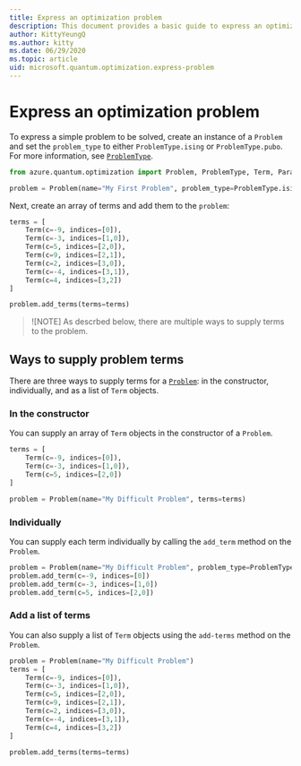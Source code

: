 ```yaml
---
title: Express an optimization problem
description: This document provides a basic guide to express an optimization problem that could be later used with a solver in Azure Quantum.
author: KittyYeungQ
ms.author: kitty
ms.date: 06/29/2020
ms.topic: article
uid: microsoft.quantum.optimization.express-problem
---
```


# Express an optimization problem

To express a simple problem to be solved, create an instance of a `Problem` and set the `problem_type` to either `ProblemType.ising` or
`ProblemType.pubo`. For more information, see [`ProblemType`](xref:microsoft.azure.quantum.reference.problemtype.python).

```py
from azure.quantum.optimization import Problem, ProblemType, Term, ParallelTempering

problem = Problem(name="My First Problem", problem_type=ProblemType.ising)
```

Next, create an array of terms and add them to the `problem`:

```py
terms = [
    Term(c=-9, indices=[0]),
    Term(c=-3, indices=[1,0]),
    Term(c=5, indices=[2,0]),
    Term(c=9, indices=[2,1]),
    Term(c=2, indices=[3,0]),
    Term(c=-4, indices=[3,1]),
    Term(c=4, indices=[3,2])
]

problem.add_terms(terms=terms)
```

>![NOTE]
> As descrbed below, there are multiple ways to supply terms to the problem.

## Ways to supply problem terms

There are three ways to supply terms for a [`Problem`](xref:microsoft.azure.quantum.reference.problem.python): in the
constructor, individually, and as a list of `Term` objects.

### In the constructor

You can supply an array of `Term` objects in the constructor of a `Problem`.

```py
terms = [
    Term(c=-9, indices=[0]),
    Term(c=-3, indices=[1,0]),
    Term(c=5, indices=[2,0])
]

problem = Problem(name="My Difficult Problem", terms=terms)
```

### Individually

You can supply each term individually by calling the `add_term` method on the `Problem`.

```py
problem = Problem(name="My Difficult Problem", problem_type=ProblemType.ising)
problem.add_term(c=-9, indices=[0])
problem.add_term(c=-3, indices=[1,0])
problem.add_term(c=5, indices=[2,0])
```

### Add a list of terms

You can also supply a list of `Term` objects using the `add-terms` method on the `Problem`.

```py
problem = Problem(name="My Difficult Problem")
terms = [
    Term(c=-9, indices=[0]),
    Term(c=-3, indices=[1,0]),
    Term(c=5, indices=[2,0]),
    Term(c=9, indices=[2,1]),
    Term(c=2, indices=[3,0]),
    Term(c=-4, indices=[3,1]),
    Term(c=4, indices=[3,2])
]

problem.add_terms(terms=terms)
```